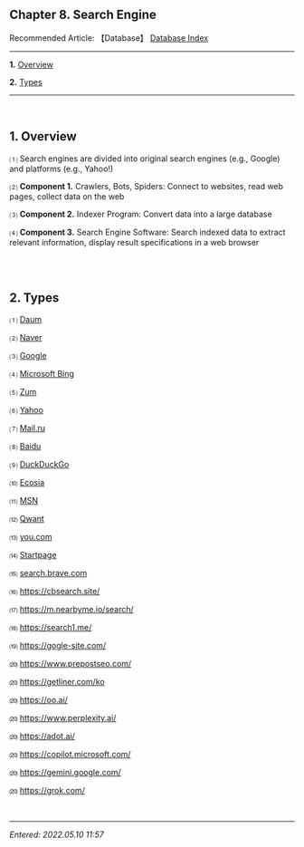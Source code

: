 ## **Chapter 8. Search Engine**

Recommended Article: 【Database】 [Database Index](https://jb243.github.io/pages/1709)

---

**1.** [Overview](#1-overview)

**2.** [Types](#2-types)

---

<br>

## **1. Overview**

 ⑴ Search engines are divided into original search engines (e.g., Google) and platforms (e.g., Yahoo!)

 ⑵ **Component 1.** Crawlers, Bots, Spiders: Connect to websites, read web pages, collect data on the web

 ⑶ **Component 2.** Indexer Program: Convert data into a large database

 ⑷ **Component 3.** Search Engine Software: Search indexed data to extract relevant information, display result specifications in a web browser

<br>

<br>

## **2. Types**

⑴ [Daum](https://www.daum.net/)

⑵ [Naver](https://www.naver.com/)

⑶ [Google](https://www.google.com/)

⑷ [Microsoft Bing](https://www.bing.com/)

⑸ [Zum](https://zum.com/)

⑹ [Yahoo](https://www.yahoo.com/) 

⑺ [Mail.ru](https://mail.ru/)

⑻ [Baidu](https://www.baidu.com/)

⑼ [DuckDuckGo](https://duckduckgo.com/)

⑽ [Ecosia](https://www.ecosia.org/)

⑾ [MSN](https://www.msn.com/ko-kr) 

⑿ [Qwant](https://www.qwant.com/)

⒀ [you.com](https://you.com/)

⒁ [Startpage](https://www.startpage.com/)

⒂ [search.brave.com](https://search.brave.com/)

⒃ <https://cbsearch.site/>

⒄ <https://m.nearbyme.io/search/>

⒅ <https://search1.me/>

⒆ <https://gogle-site.com/>

⒇ <https://www.prepostseo.com/>

⒇ <https://getliner.com/ko>

⒇ <https://oo.ai/>

⒇ <https://www.perplexity.ai/>

⒇ <https://adot.ai/>

⒇ <https://copilot.microsoft.com/>

⒇ <https://gemini.google.com/>

⒇ <https://grok.com/>

<br>

---

_Entered: 2022.05.10 11:57_
